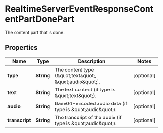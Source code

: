 

# RealtimeServerEventResponseContentPartDonePart

The content part that is done.

## Properties

| Name | Type | Description | Notes |
|------------ | ------------- | ------------- | -------------|
|**type** | **String** | The content type (\&quot;text\&quot;, \&quot;audio\&quot;). |  [optional] |
|**text** | **String** | The text content (if type is \&quot;text\&quot;). |  [optional] |
|**audio** | **String** | Base64-encoded audio data (if type is \&quot;audio\&quot;). |  [optional] |
|**transcript** | **String** | The transcript of the audio (if type is \&quot;audio\&quot;). |  [optional] |




